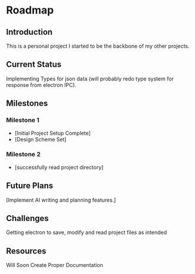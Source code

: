 # Roadmap

## Introduction
This is a personal project I started to be the backbone of my other projects.

## Current Status
Implementing Types for json data (will probably redo type system for response from electron IPC).

## Milestones
### Milestone 1
- [Initial Project Setup Complete]
- [Design Scheme Set]

### Milestone 2
- [successfully read project directory]


## Future Plans
[Implement AI writing and planning features.]

## Challenges
Getting electron to save, modify and read project files as intended

## Resources
Will Soon Create Proper Documentation

